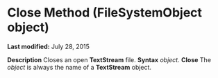 
# Close Method (FileSystemObject object)

 **Last modified:** July 28, 2015


 **Description**
Closes an open  **TextStream** file.
 **Syntax**
 _object_. **Close**
The  _object_ is always the name of a **TextStream** object.
